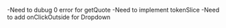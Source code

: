-Need to dubug 0 error for getQuote
-Need to implement tokenSlice
-Need to add onClickOutside for Dropdown